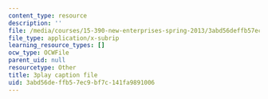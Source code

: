 ```yaml
---
content_type: resource
description: ''
file: /media/courses/15-390-new-enterprises-spring-2013/3abd56deffb57ec9bf7c141fa9891006_cKJ0Bx3N2tQ.srt
file_type: application/x-subrip
learning_resource_types: []
ocw_type: OCWFile
parent_uid: null
resourcetype: Other
title: 3play caption file
uid: 3abd56de-ffb5-7ec9-bf7c-141fa9891006
---
```

